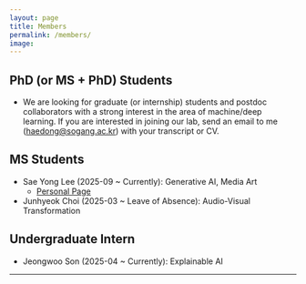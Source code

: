 ```yaml
---
layout: page
title: Members
permalink: /members/
image:
---
```


## **PhD (or MS + PhD) Students**
- We are looking for graduate (or internship) students and postdoc collaborators with a strong interest in the area of machine/deep learning. If you are interested in joining our lab, send an email to me (haedong@sogang.ac.kr) with your transcript or CV.

## **MS Students**
- Sae Yong Lee (2025-09 ~ Currently): Generative AI, Media Art
  - [Personal Page](https://www.saeyonglee.com)
- Junhyeok Choi (2025-03 ~ Leave of Absence): Audio-Visual Transformation

## **Undergraduate Intern**
- Jeongwoo Son (2025-04 ~ Currently): Explainable AI

<!-- ## **Alumni** -->

<!-- ![]({{site.baseurl}}/images/09.jpg) -->
<!-- *Backyard* -->

<!-- ![]({{site.baseurl}}/images/09.jpg) -->
<!-- *Backyard* -->

***
